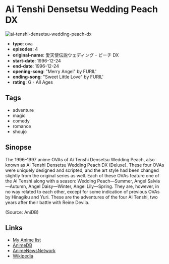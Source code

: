 # Ai Tenshi Densetsu Wedding Peach DX

![ai-tenshi-densetsu-wedding-peach-dx](https://cdn.myanimelist.net/images/anime/13/28128.jpg)

-   **type**: ova
-   **episodes**: 4
-   **original-name**: 愛天使伝説ウェディング・ピーチ DX
-   **start-date**: 1996-12-24
-   **end-date**: 1996-12-24
-   **opening-song**: "Merry Angel" by FURIL'
-   **ending-song**: "Sweet Little Love" by FURIL'
-   **rating**: G - All Ages

## Tags

-   adventure
-   magic
-   comedy
-   romance
-   shoujo

## Sinopse

The 1996–1997 anime OVAs of Ai Tenshi Densetsu Wedding Peach, also known as Ai Tenshi Densetsu Wedding Peach DX (Deluxe). These four OVAs were uniquely designed and scripted, and the art style had been changed slightly from the original series as well. Each of these OVAs feature one of the Ai Tenshi along with a season: Wedding Peach—Summer, Angel Salvia—Autumn, Angel Daisy—Winter, Angel Lily—Spring. They are, however, in no way related to each other, except for some indication of previous OVAs by Hinagiku and Yuri. These are the adventures of the four Ai Tenshi, two years after their battle with Reine Devila.

(Source: AniDB)

## Links

-   [My Anime list](https://myanimelist.net/anime/1957/Ai_Tenshi_Densetsu_Wedding_Peach_DX)
-   [AnimeDB](http://anidb.info/perl-bin/animedb.pl?show=anime&aid=892)
-   [AnimeNewsNetwork](http://www.animenewsnetwork.com/encyclopedia/anime.php?id=3148)
-   [Wikipedia](http://en.wikipedia.org/wiki/Wedding_Peach#Wedding_Peach_DX)
